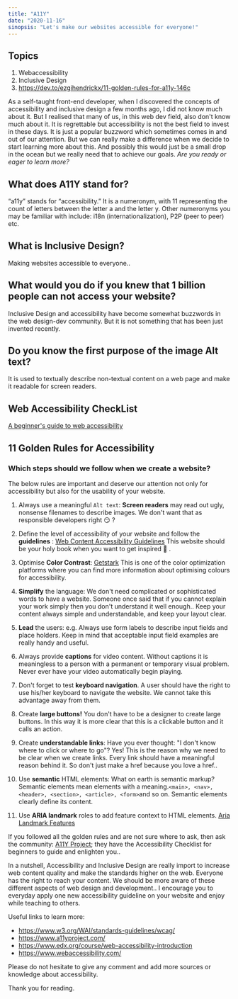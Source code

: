 ```yaml
---
title: "A11Y"
date: "2020-11-16"
sinopsis: "Let's make our websites accessible for everyone!"
---
```


## Topics

1. Webaccessibility
2. Inclusive Design
3. https://dev.to/ezgihendrickx/11-golden-rules-for-a11y-146c 

As a self-taught front-end developer, when I discovered the concepts of accessibility and inclusive design a few months ago, I did not know much about it. But I realised that many of us, in this web dev field, also don't know much about it. It is regrettable but accessibility is not the best field to invest in these days. It is just a popular buzzword which sometimes comes in and out of our attention. But we can really make a difference when we decide to start learning more about this. And possibly this would just be a small drop in the ocean but we really need that to achieve our goals. 
*Are you ready or eager to learn more?*


## What does A11Y stand for?

“a11y” stands for “accessibility.” It is a numeronym, with 11 representing the count of letters between the letter a and the letter y. Other numeronyms you may be familiar with include: i18n (internationalization), P2P (peer to peer) etc.


## What is Inclusive Design?

Making websites accessible to everyone..

## What would you do if you knew that 1 billion people can not access your website?

Inclusive Design and accessibility have become somewhat buzzwords in the web design-dev community. But it is not something that has been just invented recently.

## Do you know the first purpose of the image Alt text?

It is used to textually describe non-textual content on a web page and make it readable for screen readers.

## Web Accessibility CheckList

<a href="https://www.a11yproject.com/checklist/" target="_blank">A beginner's guide to web accessibility </a>

## 11 Golden Rules for Accessibility
### Which steps should we follow when we create a website?
 
The below rules are important and deserve our attention not only for accessibility but also for the usability of your website.

1. Always use a meaningful `Alt text`:
**Screen readers** may read out ugly, nonsense filenames to describe images. We don't want that as responsible developers right :smirk: ?

2. Define the level of accessibility of your website and follow the **guidelines** : [Web Content Accessibility Guidelines](https://www.w3.org/WAI/WCAG21/quickref/) 
This website should be your holy book when you want to get inspired :closed_book: .

3. Optimise **Color Contrast**: [Getstark](https://www.getstark.co/) This is one of the color optimization platforms where you can find more information about optimising colours for accessibility.

4. **Simplify** the language: We don't need complicated or sophisticated words to have a website. Someone once said that if you cannot explain your work simply then you don't understand it well enough.. Keep your content always simple and understandable, and keep your layout clear.
 
5. **Lead** the users: e.g. Always use form labels to describe input fields and place holders. Keep in mind that acceptable input field examples are really handy and useful.

6. Always provide **captions** for video content. Without captions it is meaningless to a person with a permanent or temporary visual problem. Never ever have your video automatically begin playing.

7. Don't forget to test **keyboard navigation**. A user should have the right to use his/her keyboard to navigate the website. We cannot take this advantage away from them.
 
8. Create **large buttons!** You don't have to be a designer to create large buttons. In this way it is more clear that this is a clickable button and it calls an action. 

9. Create **understandable links**: Have you ever thought: "I don't know where to click or where to go"? Yes! This is the reason why we need to be clear when we create links. Every link should have a meaningful reason behind it. So don't just make a href because you love a href..

10. Use **semantic** HTML elements: What on earth is semantic markup? Semantic elements mean elements with a meaning.```<main>, <nav>, <header>, <section>, <article>, <form>```and so on. Semantic elements clearly define its content.

11. Use **ARIA landmark** roles to add feature context to HTML elements.
[Aria Landmark Features](https://www.w3.org/TR/wai-aria-practices/examples/landmarks/main.html)

If you followed all the golden rules and are not sure where to ask, then ask the community: [A11Y Project](https://www.a11yproject.com/); they have the Accessibility Checklist for beginners to guide and enlighten you.. 

In a nutshell, Accessibility and Inclusive Design are really import to increase web content quality and make the standards higher on the web. Everyone has the right to reach your content. We should be more aware of these different aspects of web design and development.. I encourage you to everyday apply one new accessibility guideline on your website and enjoy while teaching to others.

Useful links to learn more: 

* https://www.w3.org/WAI/standards-guidelines/wcag/
* https://www.a11yproject.com/
* https://www.edx.org/course/web-accessibility-introduction
* https://www.webaccessibility.com/

Please do not hesitate to give any comment and add more sources or knowledge about accessibility. 

Thank you for reading.




